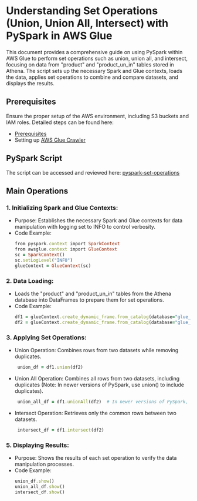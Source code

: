# Understanding Set Operations (Union, Union All, Intersect) with PySpark in AWS Glue
This document provides a comprehensive guide on using PySpark within AWS Glue to perform set operations such as union, union all, and intersect, focusing on data from "product" and "product_un_in" tables stored in Athena. The script sets up the necessary Spark and Glue contexts, loads the data, applies set operations to combine and compare datasets, and displays the results.

## Prerequisites

Ensure the proper setup of the AWS environment, including S3 buckets and IAM roles. Detailed steps can be found here:

* [Prerequisites](/prerequisites.md)
* Setting up [AWS Glue Crawler](/aws-glue-crawler.md)

##  PySpark Script 
The script can be accessed and reviewed here:
[pyspark-set-operations](../glue-code/ti-pyspark-union-unionall-intersect.py)

## Main Operations

### 1. Initializing Spark and Glue Contexts:
* Purpose: Establishes the necessary Spark and Glue contexts for data manipulation with logging set to INFO to control verbosity.
* Code Example:
  ```ruby
  from pyspark.context import SparkContext
  from awsglue.context import GlueContext
  sc = SparkContext()
  sc.setLogLevel("INFO")
  glueContext = GlueContext(sc)
  ```

### 2. Data Loading:
* Loads the "product" and "product_un_in" tables from the Athena database into DataFrames to prepare them for set operations.
* Code Example:
  ```ruby
  df1 = glueContext.create_dynamic_frame.from_catalog(database="glue_db", table_name="product").toDF()
  df2 = glueContext.create_dynamic_frame.from_catalog(database="glue_db", table_name="product_un_in").toDF()

  ```
### 3. Applying Set Operations:
* Union Operation: Combines rows from two datasets while removing duplicates.
  ```ruby
   union_df = df1.union(df2)
  ```
* Union All Operation: Combines all rows from two datasets, including duplicates (Note: In newer versions of PySpark, use union() to include duplicates).
  ```ruby
   union_all_df = df1.unionAll(df2)  # In newer versions of PySpark, use union() instead
  ```
* Intersect Operation: Retrieves only the common rows between two datasets.
  ```ruby
   intersect_df = df1.intersect(df2)
  ```

### 5. Displaying Results:
* Purpose: Shows the results of each set operation to verify the data manipulation processes.
* Code Example:
  ```ruby
  union_df.show()
  union_all_df.show()
  intersect_df.show()

  ```

